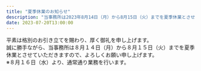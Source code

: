 ```yaml
---
title: "夏季休業のお知らせ"
description: "当事務所は2023年8月14日（月）から8月15日（火）までを夏季休業とさせていただきますので、よろしくお願い申し上げます。"
date: 2023-07-20T13:00:00
---
```


平素は格別のお引き立てを賜わり、厚く御礼を申し上げます。  
誠に勝手ながら、当事務所は８月１４日（月）から８月１５日（火）までを夏季休業とさせていただきますので、よろしくお願い申し上げます。  
※８月１６日（水）より、通常通り業務を行います。